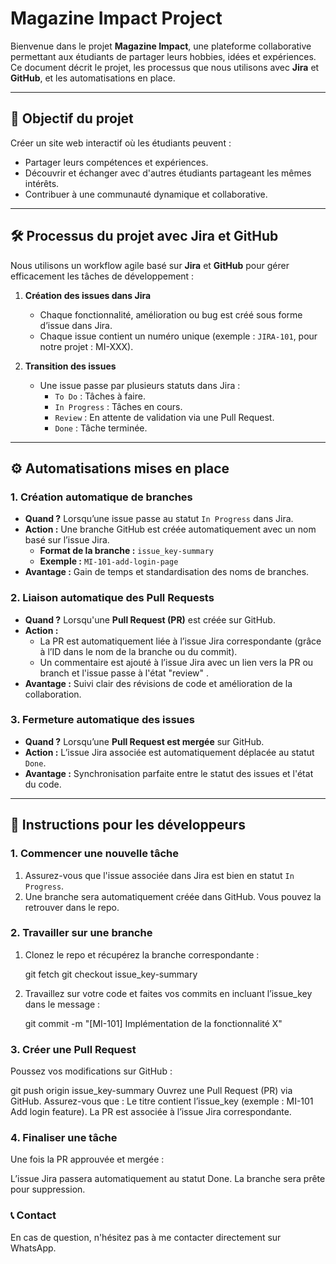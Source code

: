 # **Magazine Impact Project**

Bienvenue dans le projet **Magazine Impact**, une plateforme collaborative permettant aux étudiants de partager leurs hobbies, idées et expériences. Ce document décrit le projet, les processus que nous utilisons avec **Jira** et **GitHub**, et les automatisations en place.

---

## **🎯 Objectif du projet**
Créer un site web interactif où les étudiants peuvent :  
- Partager leurs compétences et expériences.  
- Découvrir et échanger avec d'autres étudiants partageant les mêmes intérêts.  
- Contribuer à une communauté dynamique et collaborative.

---

## **🛠️ Processus du projet avec Jira et GitHub**

Nous utilisons un workflow agile basé sur **Jira** et **GitHub** pour gérer efficacement les tâches de développement :

1. **Création des issues dans Jira**  
   - Chaque fonctionnalité, amélioration ou bug est créé sous forme d’issue dans Jira.  
   - Chaque issue contient un numéro unique (exemple : `JIRA-101`, pour notre projet : MI-XXX).

2. **Transition des issues**  
   - Une issue passe par plusieurs statuts dans Jira :  
     - `To Do` : Tâches à faire.  
     - `In Progress` : Tâches en cours.  
     - `Review` : En attente de validation via une Pull Request.  
     - `Done` : Tâche terminée.

---

## **⚙️ Automatisations mises en place**

### **1. Création automatique de branches**
- **Quand ?** Lorsqu’une issue passe au statut `In Progress` dans Jira.  
- **Action :** Une branche GitHub est créée automatiquement avec un nom basé sur l’issue Jira.  
  - **Format de la branche :** `issue_key-summary`  
  - **Exemple :** `MI-101-add-login-page`  
- **Avantage :** Gain de temps et standardisation des noms de branches.  

### **2. Liaison automatique des Pull Requests**
- **Quand ?** Lorsqu'une **Pull Request (PR)** est créée sur GitHub.  
- **Action :**  
  - La PR est automatiquement liée à l’issue Jira correspondante (grâce à l’ID dans le nom de la branche ou du commit).  
  - Un commentaire est ajouté à l’issue Jira avec un lien vers la PR ou branch et l'issue passe à l'état "review" .  
- **Avantage :** Suivi clair des révisions de code et amélioration de la collaboration.

### **3. Fermeture automatique des issues**
- **Quand ?** Lorsqu’une **Pull Request est mergée** sur GitHub.  
- **Action :** L’issue Jira associée est automatiquement déplacée au statut `Done`.  
- **Avantage :** Synchronisation parfaite entre le statut des issues et l'état du code.  

---

## **🚀 Instructions pour les développeurs**

### **1. Commencer une nouvelle tâche**
1. Assurez-vous que l'issue associée dans Jira est bien en statut `In Progress`.  
2. Une branche sera automatiquement créée dans GitHub. Vous pouvez la retrouver dans le repo.

### **2. Travailler sur une branche**
1. Clonez le repo et récupérez la branche correspondante :  

   git fetch
   git checkout issue_key-summary

2. Travaillez sur votre code et faites vos commits en incluant l’issue_key dans le message :

   git commit -m "[MI-101] Implémentation de la fonctionnalité X"

### 3. Créer une Pull Request
Poussez vos modifications sur GitHub :

git push origin issue_key-summary
Ouvrez une Pull Request (PR) via GitHub. Assurez-vous que :
Le titre contient l’issue_key (exemple : MI-101 Add login feature).
La PR est associée à l’issue Jira correspondante.
### 4. Finaliser une tâche
Une fois la PR approuvée et mergée :

L’issue Jira passera automatiquement au statut Done.
La branche sera prête pour suppression.

### 📞 Contact
En cas de question, n'hésitez pas à me contacter directement sur WhatsApp.
